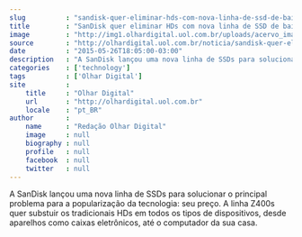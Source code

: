 ```yaml
---
slug          : "sandisk-quer-eliminar-hds-com-nova-linha-de-ssd-de-baixo-custo"
title         : "SanDisk quer eliminar HDs com nova linha de SSD de baixo custo"
image         : "http://img1.olhardigital.uol.com.br/uploads/acervo_imagens/2015/05/20150526180509_660_420.jpg"
source        : "http://olhardigital.uol.com.br/noticia/sandisk-quer-eliminar-hds-com-nova-linha-de-ssd-de-baixo-custo/48781"
date          : "2015-05-26T18:05:00-03:00"
description   : "A SanDisk lançou uma nova linha de SSDs para solucionar o principal problema para a popularização da tecnologia: seu preço. A linha Z400s quer substuir os tradicionais HDs em todos os tipos de dispositivos, desde aparelhos como caixas eletrônicos, até o computador da sua casa."
categories    : ['technology']
tags          : ['Olhar Digital']
site          :
    title     : "Olhar Digital"
    url       : "http://olhardigital.uol.com.br"
    locale    : "pt_BR"
author        :
    name      : "Redação Olhar Digital"
    image     : null
    biography : null
    profile   : null
    facebook  : null
    twitter   : null
---
```


A SanDisk lançou uma nova linha de SSDs para solucionar o principal problema para a popularização da tecnologia: seu preço. A linha Z400s quer substuir os tradicionais HDs em todos os tipos de dispositivos, desde aparelhos como caixas eletrônicos, até o computador da sua casa.
